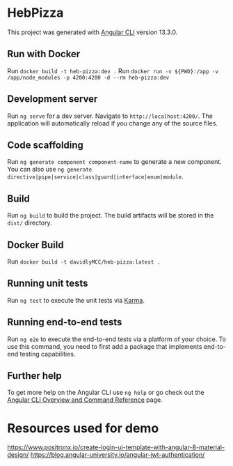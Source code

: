 # HebPizza

This project was generated with [Angular CLI](https://github.com/angular/angular-cli) version 13.3.0.


## Run with Docker 

Run `docker build -t heb-pizza:dev .`
Run `docker run -v ${PWD}:/app -v /app/node_modules -p 4200:4200 -d --rm heb-pizza:dev`


## Development server

Run `ng serve` for a dev server. Navigate to `http://localhost:4200/`. The application will automatically reload if you change any of the source files.

## Code scaffolding

Run `ng generate component component-name` to generate a new component. You can also use `ng generate directive|pipe|service|class|guard|interface|enum|module`.

## Build

Run `ng build` to build the project. The build artifacts will be stored in the `dist/` directory.

## Docker Build

Run `docker build -t davidlyMCC/heb-pizza:latest .`

## Running unit tests

Run `ng test` to execute the unit tests via [Karma](https://karma-runner.github.io).

## Running end-to-end tests

Run `ng e2e` to execute the end-to-end tests via a platform of your choice. To use this command, you need to first add a package that implements end-to-end testing capabilities.

## Further help

To get more help on the Angular CLI use `ng help` or go check out the [Angular CLI Overview and Command Reference](https://angular.io/cli) page.

# Resources used for demo

https://www.positronx.io/create-login-ui-template-with-angular-8-material-design/
https://blog.angular-university.io/angular-jwt-authentication/

